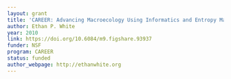 ```yaml
---
layout: grant
title: 'CAREER: Advancing Macroecology Using Informatics and Entropy Maximization'
author: Ethan P. White
year: 2010
link: https://doi.org/10.6084/m9.figshare.93937
funder: NSF
program: CAREER
status: funded
author_webpage: http://ethanwhite.org
---
```

